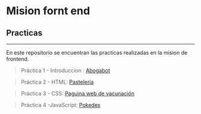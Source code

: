 # Mision fornt end 

## Practicas 
---

En este repositorio se encuentran las practicas realizadas en la mision de frontend.

> Práctica 1 - Introduccíon : [Abogabot](https://github.com/Carlopsd/Front-LaunchX/tree/main/1-Introducción)

> Práctica 2 - HTML: [Pastelería](https://github.com/Carlopsd/Front-LaunchX/tree/main/2-Modulo-html)

> Práctica 3 - CSS: [Paguina web de vacunación](https://github.com/Carlopsd/Front-LaunchX/tree/main/3-Modulo-css)

> Práctica 4 -JavaScript: [Pokedex](https://github.com/Carlopsd/Front-LaunchX/tree/main/4-Modulo-js)
